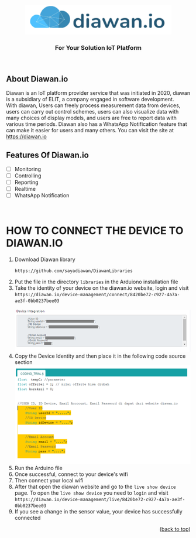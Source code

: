 <a name="readme-top"></a>
<div align="center">
  <a href="https://github.com/github_username/repo_name">
    <img src="images/logo.png" alt="Logo" width="400" height="80">
  </a>
  </div>
  <h3 align="center">For Your Solution IoT Platform</h3>
  <br>
  
<!-- ABOUT THE PROJECT -->
## About Diawan.io



Diawan is an IoT platform provider service that was initiated in 2020, diawan is a subsidiary of ELIT, a company engaged in software development.<br>
With diawan, Users can freely process measurement data from devices, users can carry out control schemes, users can also visualize data with many choices of display models, and users are free to report data with various time periods. Diawan also has a WhatsApp Notification feature that can make it easier for users and many others.
You can visit the site at https://diawan.io

## Features Of Diawan.io

- [ ] Monitoring
- [ ] Controlling
- [ ] Reporting
- [ ] Realtime 
- [ ] WhatsApp Notification
<br>


# HOW TO CONNECT THE DEVICE TO DIAWAN.IO
1. Download Diawan library
   ```
   https://github.com/sayadiawan/DiawanLibraries
   ```
2. Put the file in the directory `libraries` in the Arduiono installation file
3. Take the identity of your device on the diawan.io website, login and visit <br> ```https://diawan.io/device-management/connect/8420be72-c927-4a7a-ae3f-0bb0237bee03```<br> <br>     <div align="Left"><a href="https://github.com/github_username/repo_name"><img src="images/ss.png" alt="SS"></a></div>
4. Copy the Device Identity and then place it in the following code source section <br><div align="Left"><a href="https://github.com/github_username/repo_name"><img src="images/ard.PNG" alt="ARD"></a></div>
5. Run the Arduino file
6. Once successful, connect to your device's wifi
7. Then connect your local wifi
8. After that open the diawan website and go to the `live show device` page. To open the `live show device` you need to `login` and visit <br> ```https://diawan.io/device-management/live/8420be72-c927-4a7a-ae3f-0bb0237bee03```
9. If you see a change in the sensor value, your device has successfully connected


<p align="right">(<a href="#readme-top">back to top</a>)</p>
